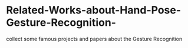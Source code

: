 # Related-Works-about-Hand-Pose-Gesture-Recognition-
collect some famous projects and papers about the  Gesture Recognition

